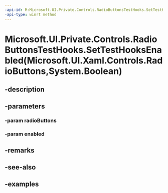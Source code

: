 ```yaml
---
-api-id: M:Microsoft.UI.Private.Controls.RadioButtonsTestHooks.SetTestHooksEnabled(Microsoft.UI.Xaml.Controls.RadioButtons,System.Boolean)
-api-type: winrt method
---
```


# Microsoft.UI.Private.Controls.RadioButtonsTestHooks.SetTestHooksEnabled(Microsoft.UI.Xaml.Controls.RadioButtons,System.Boolean)

<!--
public static void SetTestHooksEnabled (Microsoft.UI.Xaml.Controls.RadioButtons radioButtons, bool enabled);
-->


## -description

## -parameters

### -param radioButtons

### -param enabled

## -remarks

## -see-also

## -examples


